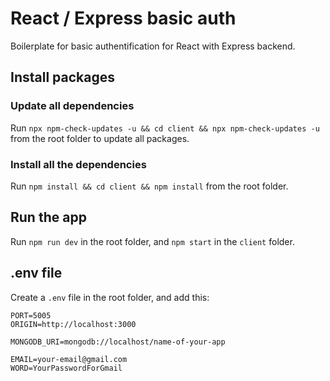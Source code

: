 # React / Express basic auth

Boilerplate for basic authentification for React with Express backend.

## Install packages

### Update all dependencies

Run `npx npm-check-updates -u && cd client && npx npm-check-updates -u` from the root folder to update all packages.

### Install all the dependencies

Run `npm install && cd client && npm install` from the root folder.

## Run the app

Run `npm run dev` in the root folder, and `npm start` in the `client` folder.

## .env file

Create a `.env` file in the root folder, and add this:

```
PORT=5005
ORIGIN=http://localhost:3000

MONGODB_URI=mongodb://localhost/name-of-your-app

EMAIL=your-email@gmail.com
WORD=YourPasswordForGmail
```
